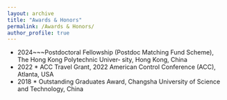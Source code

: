 ```yaml
---
layout: archive
title: "Awards & Honors"
permalink: /Awards & Honors/
author_profile: true
---
```



* 2024~~~Postdoctoral Fellowship (Postdoc Matching Fund Scheme), The Hong Kong Polytechnic Univer‐ sity, Hong Kong, China
* 2022 * ACC Travel Grant, 2022 American Control Conference (ACC), Atlanta, USA
* 2018 * Outstanding Graduates Award, Changsha University of Science and Technology, China
